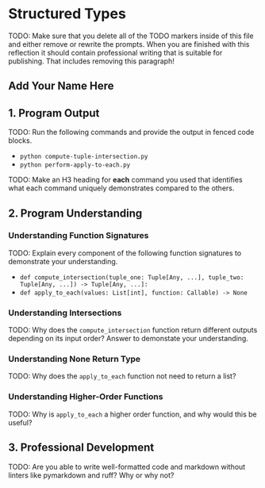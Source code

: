 # Structured Types

TODO: Make sure that you delete all of the TODO markers inside of this file and
either remove or rewrite the prompts. When you are finished with this reflection
it should contain professional writing that is suitable for publishing. That
includes removing this paragraph!

## Add Your Name Here

## 1. Program Output

TODO: Run the following commands and provide the output in fenced code blocks.

- `python compute-tuple-intersection.py`
- `python perform-apply-to-each.py`

TODO: Make an H3 heading for **each** command you used that identifies what
each command uniquely demonstrates compared to the others.

## 2. Program Understanding

### Understanding Function Signatures

TODO: Explain every component of the following function signatures to
demonstrate your understanding.

- `def compute_intersection(tuple_one: Tuple[Any, ...], tuple_two: Tuple[Any, ...]) -> Tuple[Any, ...]:`
- `def apply_to_each(values: List[int], function: Callable) -> None`

### Understanding Intersections

TODO: Why does the `compute_intersection` function return different outputs
depending on its input order? Answer to demonstate your understanding.

### Understanding None Return Type 

TODO: Why does the `apply_to_each` function not need to return a list?

### Understanding Higher-Order Functions

TODO: Why is `apply_to_each` a higher order function, and why would this
be useful?

## 3. Professional Development

TODO: Are you able to write well-formatted code and markdown without linters
like pymarkdown and ruff? Why or why not?



